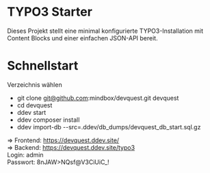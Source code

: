 # TYPO3 Starter

Dieses Projekt stellt eine minimal konfigurierte TYPO3-Installation mit Content Blocks und einer einfachen JSON-API bereit.

# Schnellstart

Verzeichnis wählen
- git clone git@github.com:mindbox/devquest.git devquest
- cd devquest
- ddev start
- ddev composer install
- ddev import-db --src=.ddev/db_dumps/devquest_db_start.sql.gz

=> Frontend: https://devquest.ddev.site/  
=> Backend: https://devquest.ddev.site/typo3  
Login: admin  
Passwort: 8nJAW>NQsf@V3CiUiC_!